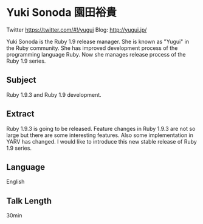 # Yuki Sonoda 園田裕貴

Twitter https://twitter.com/#!/yugui
Blog: http://yugui.jp/

Yuki Sonoda is the Ruby 1.9 release manager. She is known as "Yugui" in the Ruby community. She has improved development process of the programming language Ruby. Now she manages release process of the Ruby 1.9 series.

## Subject

Ruby 1.9.3 and Ruby 1.9 development.

## Extract

Ruby 1.9.3 is going to be released.  Feature changes in Ruby 1.9.3 are
not so large but there are some interesting features. Also some
implementation in YARV has changed.
I would like to introduce this new stable release of Ruby 1.9 series.

## Language

English

## Talk Length

30min
